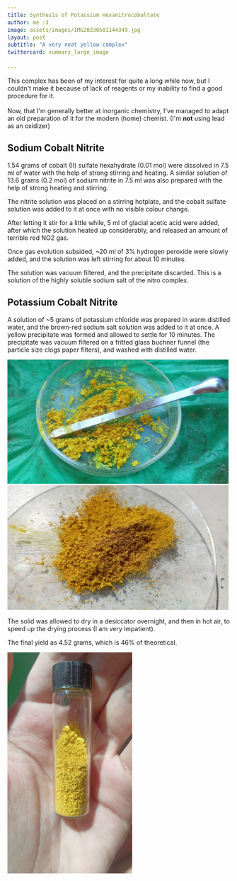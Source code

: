 ```yaml
---
title: Synthesis of Potassium Hexanitrocobaltate 
author: me :3 
image: assets/images/IMG20230501144349.jpg
layout: post 
subtitle: "A very neat yellow complex" 
twittercard: summary_large_image

---
```


This complex has been of my interest for quite a long while now, but I couldn't make it because of lack of reagents or my inability to find a good procedure for it. <br> <br>
Now, that I'm generally better at inorganic chemistry, I've managed to adapt an old preparation of it for the modern (home) chemist. (I'm **not** using lead as an oxidizer) 

## Sodium Cobalt Nitrite
1.54 grams of cobalt (II) sulfate hexahydrate (0.01 mol) were dissolved in 7.5 ml of water with the help of strong stirring and heating. A similar solution of 13.6 grams (0.2 mol) of sodium nitrite in 7.5 ml was also prepared with the help of strong heating and stirring. 


The nitrite solution was placed on a stirring hotplate, and the cobalt sulfate solution was added to it at once with no visible colour change. 

After letting it stir for a little while, 5 ml of glacial acetic acid were added, after which the solution heated up considerably, and released an amount of terrible red NO2 gas. 



Once gas evolution subsided, ~20 ml of 3% hydrogen peroxide were slowly added, and the solution was left stirring for about 10 minutes. 



The solution was vacuum filtered, and the precipitate discarded. This is a solution of the highly soluble sodium salt of the nitro complex. 

## Potassium Cobalt Nitrite
A solution of ~5 grams of potassium chloride was prepared in warm distilled water, and the brown-red sodium salt solution was added to it at once. A yellow precipitate was formed and allowed to settle for 10 minutes. The precipitate was vacuum filtered on a fritted glass buchner funnel (the particle size clogs paper filters), and washed with distilled water. 

<img width="500" src="/assets/images/IMG20230501105159.jpg">
<img width="500" src="/assets/images/IMG20230501144349.jpg">

The solid was allowed to dry in a desiccator overnight, and then in hot air, to speed up the drying process (I am very impatient).

The final yield as 4.52 grams, which is 46% of theoretical.

<img  height="500" src="/assets/images/IMG20230501145045.jpg">
